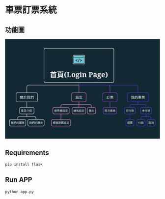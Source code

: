 # 車票訂票系統

## 功能圖

![Xmind功能圖](./Xmind/screenshut.png)

## Requirements

```sh
pip install flask
```

## Run APP

```sh
python app.py
```